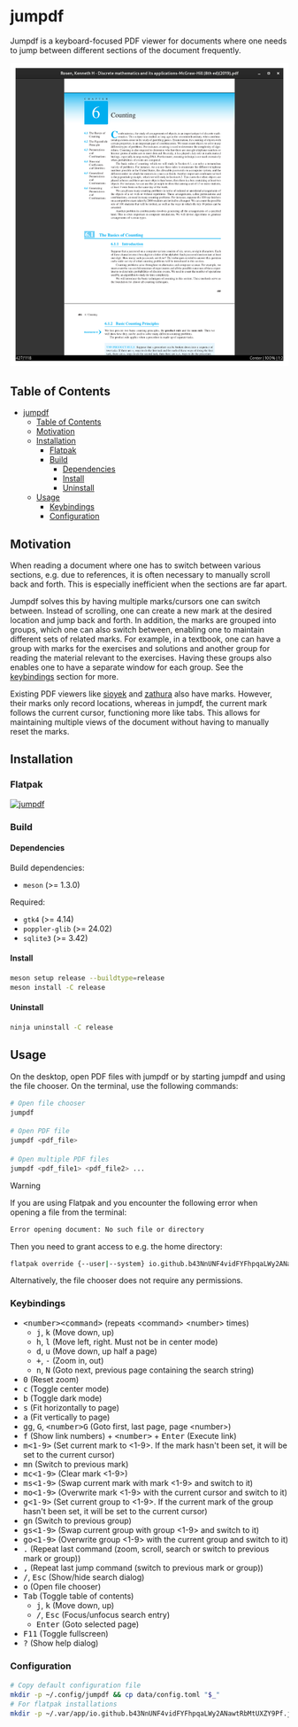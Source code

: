# jumpdf

Jumpdf is a keyboard-focused PDF viewer for documents where one needs to jump between different sections of the document frequently.

![jumpdf](./data/screenshots/jumpdf.png)

## Table of Contents

- [jumpdf](#jumpdf)
  - [Table of Contents](#table-of-contents)
  - [Motivation](#motivation)
  - [Installation](#installation)
    - [Flatpak](#flatpak)
    - [Build](#build)
      - [Dependencies](#dependencies)
      - [Install](#install)
      - [Uninstall](#uninstall)
  - [Usage](#usage)
    - [Keybindings](#keybindings)
    - [Configuration](#configuration)

## Motivation

When reading a document where one has to switch between various sections, e.g. due to references, it is often necessary to manually scroll back and forth. This is especially inefficient when the sections are far apart.

Jumpdf solves this by having multiple marks/cursors one can switch between. Instead of scrolling, one can create a new mark at the desired location and jump back and forth. In addition, the marks are grouped into groups, which one can also switch between, enabling one to maintain different sets of related marks. For example, in a textbook, one can have a group with marks for the exercises and solutions and another group for reading the material relevant to the exercises. Having these groups also enables one to have a separate window for each group. See the [keybindings](#keybindings) section for more.

Existing PDF viewers like [sioyek](https://sioyek.info/) and [zathura](https://pwmt.org/projects/zathura/) also have marks. However, their marks only record locations, whereas in jumpdf, the current mark follows the current cursor, functioning more like tabs. This allows for maintaining multiple views of the document without having to manually reset the marks.

## Installation

### Flatpak

[![jumpdf](https://flathub.org/assets/badges/flathub-badge-en.png)](https://flathub.org/apps/io.github.b43NnUNF4vidFYFhpqaLWy2ANawtRbMtUXZY9Pf.jumpdf)

### Build

#### Dependencies

Build dependencies:

- `meson` (>= 1.3.0)

Required:

- `gtk4` (>= 4.14)
- `poppler-glib` (>= 24.02)
- `sqlite3` (>= 3.42)

#### Install

```sh
meson setup release --buildtype=release
meson install -C release
```

#### Uninstall

```sh
ninja uninstall -C release
```

## Usage

On the desktop, open PDF files with jumpdf or by starting jumpdf and using the file chooser. On the terminal, use the following commands:

```sh
# Open file chooser
jumpdf

# Open PDF file
jumpdf <pdf_file>

# Open multiple PDF files
jumpdf <pdf_file1> <pdf_file2> ...
```

> [!WARNING]
> If you are using Flatpak and you encounter the following error when opening a file from the terminal:
>
> ```sh
> Error opening document: No such file or directory
> ```
>
> Then you need to grant access to e.g. the home directory:
>
> ```sh
> flatpak override {--user|--system} io.github.b43NnUNF4vidFYFhpqaLWy2ANawtRbMtUXZY9Pf.jumpdf --filesystem=home:ro
> ```
>
> Alternatively, the file chooser does not require any permissions.

### Keybindings

- <kbd>\<number>\<command></kbd> (repeats \<command> \<number> times)
  - <kbd>j</kbd>, <kbd>k</kbd> (Move down, up)
  - <kbd>h</kbd>, <kbd>l</kbd> (Move left, right. Must not be in center mode)
  - <kbd>d</kbd>, <kbd>u</kbd> (Move down, up half a page)
  - <kbd>+</kbd>, <kbd>-</kbd> (Zoom in, out)
  - <kbd>n</kbd>, <kbd>N</kbd> (Goto next, previous page containing the search string)
- <kbd>0</kbd> (Reset zoom)
- <kbd>c</kbd> (Toggle center mode)
- <kbd>b</kbd> (Toggle dark mode)
- <kbd>s</kbd> (Fit horizontally to page)
- <kbd>a</kbd> (Fit vertically to page)
- <kbd>gg</kbd>, <kbd>G</kbd>, <kbd>\<number>G</kbd> (Goto first, last page, page \<number>)
- <kbd>f</kbd> (Show link numbers) + <kbd>\<number></kbd> + <kbd>Enter</kbd> (Execute link)
- <kbd>m\<1-9></kbd> (Set current mark to \<1-9>. If the mark hasn't been set, it will be set to the current cursor)
- <kbd>mn</kbd> (Switch to previous mark)
- <kbd>mc\<1-9></kbd> (Clear mark \<1-9>)
- <kbd>ms\<1-9></kbd> (Swap current mark with mark \<1-9> and switch to it)
- <kbd>mo\<1-9></kbd> (Overwrite mark \<1-9> with the current cursor and switch to it)
- <kbd>g\<1-9></kbd> (Set current group to \<1-9>. If the current mark of the group hasn't been set, it will be set to the current cursor)
- <kbd>gn</kbd> (Switch to previous group)
- <kbd>gs\<1-9></kbd> (Swap current group with group \<1-9> and switch to it)
- <kbd>go\<1-9></kbd> (Overwrite group \<1-9> with the current group and switch to it)
- <kbd>.</kbd> (Repeat last command (zoom, scroll, search or switch to previous mark or group))
- <kbd>,</kbd> (Repeat last jump command (switch to previous mark or group))
- <kbd>/</kbd>, <kbd>Esc</kbd> (Show/hide search dialog)
- <kbd>o</kbd> (Open file chooser)
- <kbd>Tab</kbd> (Toggle table of contents)
  - <kbd>j</kbd>, <kbd>k</kbd> (Move down, up)
  - <kbd>/</kbd>, <kbd>Esc</kbd> (Focus/unfocus search entry)
  - <kbd>Enter</kbd> (Goto selected page)
- <kbd>F11</kbd> (Toggle fullscreen)
- <kbd>?</kbd> (Show help dialog)

### Configuration

```sh
# Copy default configuration file
mkdir -p ~/.config/jumpdf && cp data/config.toml "$_"
# For flatpak installations
mkdir -p ~/.var/app/io.github.b43NnUNF4vidFYFhpqaLWy2ANawtRbMtUXZY9Pf.jumpdf/config/jumpdf && cp data/config.toml "$_"
```
